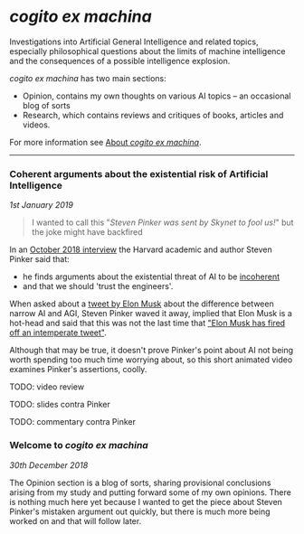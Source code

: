 # _cogito ex machina_

Investigations into Artificial General Intelligence and related topics, especially philosophical questions about the limits of machine intelligence and the consequences of a possible intelligence explosion.

_cogito ex machina_ has two main sections:

* Opinion, contains my own thoughts on various AI topics &ndash; an occasional blog of sorts
* Research, which contains reviews and critiques of books, articles and videos.

For more information see [About _cogito ex machina_](./about.md).

------

### Coherent arguments about the existential risk of Artificial Intelligence

_1st January 2019_

> I wanted to call this "_Steven Pinker was sent by Skynet to fool us!_" but the joke might have backfired

In an [October 2018 interview](https://youtu.be/epQxfSp-rdU?t=1) the Harvard academic and author Steven Pinker said that:

* he finds arguments about the existential threat of AI to be [incoherent](https://youtu.be/epQxfSp-rdU?t=671)
* and that we should 'trust the engineers'.

When asked about a [tweet by Elon Musk](https://twitter.com/elonmusk/status/968560525088055296?lang=en) about the difference between narrow AI and AGI, Steven Pinker waved it away, implied that Elon Musk is a hot-head and said that this was not the last time that ["Elon Musk has fired off an intemperate tweet"](https://youtu.be/epQxfSp-rdU?t=659).

Although that may be true, it doesn't prove Pinker's point about AI not being worth spending too much time worrying about, so this short animated video examines Pinker's assertions, coolly.

TODO: video review

TODO: slides contra Pinker

TODO: commentary contra Pinker

### Welcome to _cogito ex machina_

_30th December 2018_

The Opinion section is a blog of sorts, sharing provisional conclusions arising from my study and putting forward some of my own opinions. There is nothing much here yet because I wanted to get the piece about Steven Pinker's mistaken argument out quickly, but there is much more being worked on and that will follow later.

